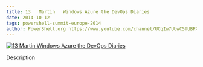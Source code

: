 ```yaml
---
title: 13   Martin   Windows Azure the DevOps Diaries
date: 2014-10-12
tags: powershell-summit-europe-2014
author: PowerShell.org https://www.youtube.com/channel/UCqIw7UUwC5fUBFXYX68aMrQ
---
```


[![13   Martin   Windows Azure the DevOps Diaries](https://i1.ytimg.com/vi/0yJPtY1NXIw/hqdefault.jpg "13   Martin   Windows Azure the DevOps Diaries")](https://www.youtube.com/watch?v=0yJPtY1NXIw)

Description

